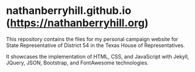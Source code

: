 # nathanberryhill.github.io (https://nathanberryhill.org)

This repository contains the files for my personal campaign website for State Representative of District 54 in the Texas House of Representatives.

It showcases the implementation of HTML, CSS, and JavaScript with Jekyll, JQuery, JSON, Bootstrap, and FontAwesome technologies.
